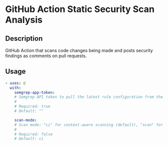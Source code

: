 # GitHub Action Static Security Scan Analysis

<!-- prettier-ignore-start -->
<!-- action-docs-description source="action.yaml" -->
## Description

GitHub Action that scans code changes being made and posts security findings as comments on pull requests.
<!-- action-docs-description source="action.yaml" -->

<!-- action-docs-usage source="action.yaml" -->
## Usage

```yaml
- uses: @
  with:
    semgrep-app-token:
    # Semgrep API token to pull the latest rule configuration from the ruleboard in Semgrep UI.
    #
    # Required: true
    # Default: ""

    scan-mode:
    # Scan mode: "ci" for context-aware scanning (default), "scan" for full repository scans
    #
    # Required: false
    # Default: ci
```
<!-- action-docs-usage source="action.yaml" -->

<!-- prettier-ignore-end -->
